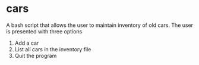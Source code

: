 # cars
A bash script that allows the user to maintain inventory of old cars.
The user is presented with three options
1. Add a car
2. List all cars in the inventory file
3. Quit the program